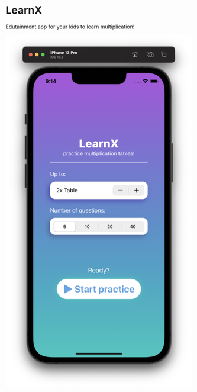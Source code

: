 # LearnX
 Edutainment app for your kids to learn multiplication!

![Image](https://github.com/Wind-Explorer/Wind-Explorer/raw/main/images/LX@i.png)
